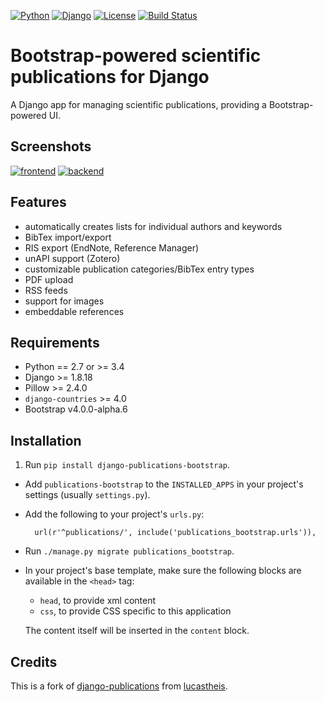 [![Python](https://img.shields.io/badge/Python-2.7,3.4,3.5-blue.svg?style=flat-square)](/)
[![Django](https://img.shields.io/badge/Django-1.8,1.9,1.10,1.11-blue.svg?style=flat-square)](/)
[![License](https://img.shields.io/badge/License-MIT-blue.svg?style=flat-square)](/LICENSE)
[![Build Status](https://travis-ci.org/mbourqui/django-publications-bootstrap.svg?branch=master)](https://travis-ci.org/mbourqui/django-publications-bootstrap)
<!--[![Coverage Status](https://coveralls.io/repos/github/lucastheis/django-publications/badge.svg)](https://coveralls.io/github/lucastheis/django-publications)-->


# Bootstrap-powered scientific publications for Django

A Django app for managing scientific publications, providing a Bootstrap-powered UI.


## Screenshots

[![frontend][3]][1]
[![backend][4]][2]

[1]: https://raw.githubusercontent.com/mbourqui/django-publications-bootstrap/media/frontend.png
[2]: https://raw.githubusercontent.com/lucastheis/django-publications/media/backend.png
[3]: https://raw.githubusercontent.com/mbourqui/django-publications-bootstrap/media/frontend_small.png
[4]: https://raw.githubusercontent.com/lucastheis/django-publications/media/backend_small.png


## Features

* automatically creates lists for individual authors and keywords
* BibTex import/export
* RIS export (EndNote, Reference Manager)
* unAPI support (Zotero)
* customizable publication categories/BibTex entry types
* PDF upload
* RSS feeds
* support for images
* embeddable references


## Requirements

* Python == 2.7 or >= 3.4
* Django >= 1.8.18
* Pillow >= 2.4.0
* `django-countries` >= 4.0
* Bootstrap v4.0.0-alpha.6


## Installation

1. Run `pip install django-publications-bootstrap`.

* Add `publications-bootstrap` to the `INSTALLED_APPS` in your project's settings (usually `settings.py`).

* Add the following to your project's `urls.py`:

        url(r'^publications/', include('publications_bootstrap.urls')),

* Run `./manage.py migrate publications_bootstrap`.

* In your project's base template, make sure the following blocks are available in the `<head>` tag:
  * `head`, to provide xml content
  * `css`, to provide CSS specific to this application
  
  The content itself will be inserted in the `content` block.


## Credits

This is a fork of [django-publications](https://github.com/lucastheis/django-publications) from
[lucastheis](https://github.com/lucastheis).
